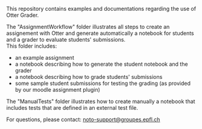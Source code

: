 This repository contains examples and documentations regarding the use of Otter Grader.

The "AssignmentWorkflow" folder illustrates all steps to create an assignement with Otter and generate automatically a notebook for students and a grader to evaluate students' submissions.   
This folder includes:
- an example assignment
- a notebook describing how to generate the student notebook and the grader
- a notebook describing how to grade students' submissions
- some sample student submissions for testing the grading (as provided by our moodle assignment plugin)

The "ManualTests" folder illustrates how to create manually a notebook that includes tests that are defined in an external test file.

For questions, please contact: noto-support@groupes.epfl.ch
